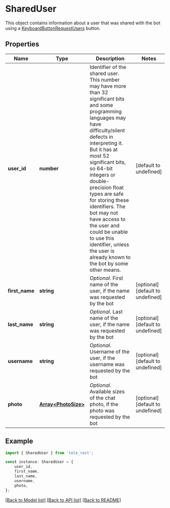 # SharedUser

This object contains information about a user that was shared with the bot using a [KeyboardButtonRequestUsers](https://core.telegram.org/bots/api/#keyboardbuttonrequestusers) button.

## Properties

Name | Type | Description | Notes
------------ | ------------- | ------------- | -------------
**user_id** | **number** | Identifier of the shared user. This number may have more than 32 significant bits and some programming languages may have difficulty/silent defects in interpreting it. But it has at most 52 significant bits, so 64-bit integers or double-precision float types are safe for storing these identifiers. The bot may not have access to the user and could be unable to use this identifier, unless the user is already known to the bot by some other means. | [default to undefined]
**first_name** | **string** | *Optional*. First name of the user, if the name was requested by the bot | [optional] [default to undefined]
**last_name** | **string** | *Optional*. Last name of the user, if the name was requested by the bot | [optional] [default to undefined]
**username** | **string** | *Optional*. Username of the user, if the username was requested by the bot | [optional] [default to undefined]
**photo** | [**Array&lt;PhotoSize&gt;**](PhotoSize.md) | *Optional*. Available sizes of the chat photo, if the photo was requested by the bot | [optional] [default to undefined]

## Example

```typescript
import { SharedUser } from 'tele_rest';

const instance: SharedUser = {
    user_id,
    first_name,
    last_name,
    username,
    photo,
};
```

[[Back to Model list]](../README.md#documentation-for-models) [[Back to API list]](../README.md#documentation-for-api-endpoints) [[Back to README]](../README.md)
